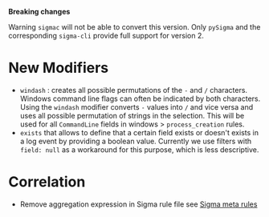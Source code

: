 **Breaking changes**


Warning `sigmac` will not be able to convert this version. Only `pySigma` and the corresponding `sigma-cli` provide full support for version 2.


# New Modifiers

- `windash` : creates all possible permutations of the `-` and `/` characters. Windows command line flags can often be indicated by both characters. Using the `windash` modifier converts `-` values into `/` and vice versa and uses all possible permutation of strings in the selection. This will be used for all `CommandLine` fields in windows > `process_creation` rules.
- `exists` that allows to define that a certain field exists or doesn't exists in a log event by providing
  a boolean value. Currently we use filters with `field: null` as a workaround for this purpose, which is less descriptive.


# Correlation

- Remove aggregation expression in Sigma rule file see [Sigma meta rules](appendix_meta_rules.md)
